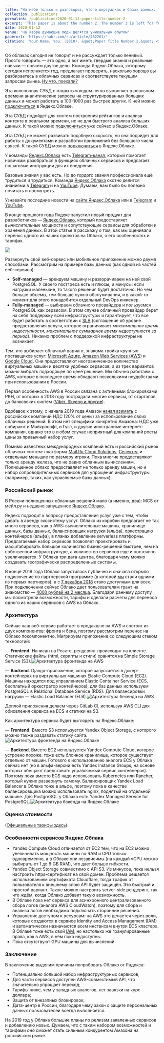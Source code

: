 ```yaml
---
title: "На небе только и разговоров, что о виртуалках и базах данных: тест на знание облачных технологий"
collection: publications
permalink: /publication/2020-01-12-paper-title-number-2
excerpt: 'This paper is about the number 2. The number 3 is left for future work.'
date: 2020-01-12
venue: 'На Хабре ​думающие ​люди ​делятся ​уникальным ​​опытом'
paperurl: 'https://habr.com/ru/article/462261/'
citation: 'Your Name, You. (2010). &quot;Paper Title Number 2.&quot; <i>Journal 1</i>. 1(2).'
---
```

Об облаках сегодня не говорит и не рассуждает только ленивый. Просто говорить — это одно, а вот иметь твердые знания и реальные навыки — совсем другое дело. Команда Яндекс.Облака, которому сегодня исполняется год, предлагает проверить, насколько хорошо вы разбираетесь в облачных сервисах и соответствуете текущим запросам рынка. [Ну что, поехали?](https://habr.com/ru/article/462261/)


Эта колоночная СУБД с открытым кодом легко выполняет в реальном времени аналитические запросы на структурированных больших данных и может работать в 100-1000 раз быстрее других. К ней можно [подключиться](https://u.tmtm.ru/yandexcloud11q) в Яндекс.Облаке.


Эта СУБД подойдет для систем построения рейтингов и анализа контента в реальном времени, но не для быстрого анализа больших данных. К такой можно [подключиться](https://u.tmtm.ru/yandexcloud11q) уже сейчас в Яндекс.Облаке.


Эта СУБД не может развивать подобную скорость, но она подойдет для работы с документами и разработки приложений без большого числа связей. К такой СУБД можно [подключиться](https://u.tmtm.ru/yandexcloud11q) в Яндекс.Облаке.
        

У команды [Яндекс.Облака](https://u.tmtm.ru/yandexcloud) есть [Telеgram-канал](https://u.tmtm.ru/yandexcloudnews), который помогает новичкам разобраться в функциях облачных сервисов и предлагает пошаговые инструкции для их внедрения.

  
Базовые знания у вас есть. Но до гордого звания профессионала ещё трудиться и трудиться. Команда [Яндекс.Облака](https://u.tmtm.ru/yandexcloud) охотно делится знаниями в [Telegram](https://u.tmtm.ru/yandexcloudnews) и на [YouTube](https://u.tmtm.ru/yandexcloudyoutube). Думаем, вам было бы полезно почитать и посмотреть.  

Узнавайте последние новости на [сайте Яндекс.Облака](https://u.tmtm.ru/yandexcloud) или в [Telegram](https://u.tmtm.ru/yandexcloudnews) и [YouTube](https://u.tmtm.ru/yandexcloudyoutube).

В конце прошлого года Яндекс запустил новый продукт для разработчиков — [Яндекс.Облако](https://cloud.yandex.ru/), который предоставляет вычислительные мощности и сопутствующие сервисы для обработки и хранения данных. В этой статье я расскажу о том, как мы оценивали перенос одного из наших проектов на Облако, о его особенностях и тарифах.  

![](https://habrastorage.org/getpro/tmtm/articles/tld/images/6775805/tild3937-6431-4636-a538-643735353336__r3.png) 

Развернуть свой веб-сервис или мобильное приложение можно двумя способами. Рассмотрим на примере базы данных (как одной из частей веб-сервиса):   

* **Self-managed** — арендуем машину и разворачиваем на ней свой PostgreSQL. У своего постгреса есть и плюсы, и минусы: если нагрузки маленькие, то такого решения будет достаточно. Но чем больше объемы, тем больше нужно обслуживания, и в какой-то момент для этого понадобится отдельный DevOps инженер.
* **Fully-managed** — выбираем облачного провайдера и пользуемся PostgreSQL как сервисом. В этом случае облачный провайдер берет на себя поддержку всей инфраструктуры и гарантирует, что все будет работать в соответствии с [SLA](https://en.wikipedia.org/wiki/Service-level_agreement) (соглашение об уровне предоставления услуги, которое ограничивает _максимальное время недоступности, максимальное суммарное время недоступности за период_). Никаких проблем с поддержкой инфраструктуры не возникает.  

Тем, кто выбирает облачный вариант, знакома тройка крупных поставщиков услуг: [Microsoft Azure](https://azure.microsoft.com/), [Amazon Web Services (AWS)](https://aws.amazon.com/) и [Google Cloud](https://cloud.google.com/). Они предоставляют неограниченное количество виртуальных машин и десятки удобных сервисов, а из трех вариантов можно выбрать подходящее по цене решение. Мы обычно работаем с AWS, которые в последнее время обладают несколькими неудобствами при использовании в России.  

Первая особенность AWS в России связана с активными блокировками РКН, от которых в 2018 году пострадали многие сервисы, от стартапов до банковских систем ([Viber, Skyeng и другие](https://vc.ru/flood/36456-hronika-kto-popal-pod-blokirovku-vmeste-s-telegram)).  

Вдобавок к этому, с начала 2019 года Амазон [начал взимать](https://aws.amazon.com/ru/tax-help/russia/) с российских компаний НДС (20% от цены) за использование своих облачных решений. В этом нет специфики конкретно Амазона: НДС уже собирают и Майкрософт, и Гугл, и другие иностранные интернет-компании, однако это в любом случае неприятный для компаний росты цены за привычный набор услуг.  

Помимо известных международных компаний есть и российский рынок облачных систем: платформа [Mail.Ru Cloud Solutions](https://mcs.mail.ru/), [Селектел](https://selectel.ru/) и отдельные меньшие по размеру игроки. Пока многие предоставляют только аренду железа, что не равно облачным вычислениям. Полноценное облако предоставляет не только аренду машин, но и набор сопроводительных сервисов для упрощения инфраструктуры (например, таких, как управляемые базы данных).  

### Российский рынок  

В России полноценных облачных решений мало (а именно, два): MCS от мейл.ру и недавно запущенное [Яндекс.Облако](http://cloud.yandex.ru/).  

Яндекс подходит к вопросу предоставления услуг уже с тем, чтобы давать в аренду экосистему услуг. Облако из коробки предлагает не так много сервисов, как в AWS: вычислительные машины, хранилище данных, базы данных, балансировщик нагрузки (альфа), оркестрацию контейнеров (альфа), в планах добавление serverless платформы. Предлагаемый набор сервисов позволяет проектировать и масштабировать большое количество бизнес-решений быстрее, чем на собственной инфраструктуре, а количество сервисов еще и постоянно увеличивается. У Облака три дата-центра, благодаря чему можно создавать географически распределенные системы.  

В конце 2018 года Облако запустилось публично и сначала открыло подключение по партнерской программе (в которой [мы](https://potehalabs.com/ru) стали одними из первых партнеров), а с [7 декабря 2018](https://habr.com/ru/company/yandex/blog/432042/) стало доступным для всех. При подключении сейчас Облако дает пользователям грант на знакомство — [4000 рублей на 2 месяца](https://cloud.yandex.ru/prices). Благодаря раннему доступу мы посмотрели возможности, тарифы и сделали расчеты для переноса одного из наших сервисов с AWS на Облако.  

### Архитектура  

Сейчас наш веб-сервис работает в продакшне на AWS и состоит из двух компонентов: фронта и бека, поэтому рассмотрим перенос на Облако покомпонентно. Мигрируем приложение со следующим стеком технологий:  

 — **Frontend**. Написан на Реакте, рендеринг происходит на клиенте. Статические файлы (html, скрипты и стили) хранятся на Simple Storage Service (S3).![Архитектура фронтенда на AWS](https://habrastorage.org/webt/0f/or/gq/0forgqeox8rhmdvmyto_vz-krw4.jpeg)  

 — **Backend**. Django-приложение, которое запускается в докер-контейнерах на виртуальных машинах Elastic Compute Cloud (EC2). Машины находятся под управлением Elastic Container Service (ECS, бесплатный оркестратор контейнеров), для баз данных используем PostgreSQL в Relational Database Service (RDS). Для балансировки нагрузки — Elastic Load Balancer (ELB).![Архитектура бекенда на AWS](https://habrastorage.org/webt/61/cm/a0/61cma02fgqcbpa1w1b94xdxerky.jpeg)  

Деплой приложения делаем через GitLab CI, используя AWS CLI для обновления сервиса на ECS и статики на S3.  

Как архитектура сервиса будет выглядеть на Яндекс.Облаке:  

 — **Frontend**. Вместо S3 используется Yandex Object Storage, с которого можно также раздавать статику сайта.![Архитектура фронтенда на Яндекс.Облаке](https://habrastorage.org/webt/rg/rx/hg/rgrxhgth9iwtiucnq_8jr5cwr08.jpeg)  

 — **Backend**. Вместо EC2 используется Yandex Compute Cloud, которое устроено похоже: тоже есть блочное хранилище, которое существует отдельно от машин. Готового к использованию аналога ECS у Облака сейчас нет (но в альфа-версии есть Yandex Instance Groups, на основе которых обещают представить управляемый сервис контейнеров). Поэтому пока вместо ECS надо использовать Kubernetes или Rancher, который нужно развернуть самому. Балансировщик Yandex Load Balancer в Облаке тоже в альфе, поэтому пока в качестве балансировщика можно использовать nginx, поднятый на отдельной машине. Для PostgreSQL у Облака есть Yandex Managed Service for PostgreSQL.![Архитектура бэкенда на Яндекс.Облаке](https://habrastorage.org/webt/ji/sg/h-/jisgh-eaukttdx3nrpggc7yahhw.jpeg)  

### Оценка стоимости  

([Oфициальные тарифы здесь](https://cloud.yandex.ru/prices)).

### Особенности сервисов Яндекс.Облака  

* Yandex Compute Cloud отличается от EC2 тем, что на EC2 можно увеличивать мощность машины по RAM и CPU только одновременно, а в Облаке они независимы (на каждый vCPU можно выбирать от 1 до 8 GB RAM), что дает больше гибкости.
* Yandex Object Storage совместимо с API S3. Из минусов, пока нельзя настроить https-сертификат на свой домен. Проблема решается использованием сертификата Cloudflare, тогда трафик от пользователя к внешнему слою API будет защищён. Это быстрый и простой вариант. Также можно настроить server-side рендеринг, так что ждём, когда Облако добавит такую возможность.
* В Облаке пока нет сервиса для асинхронного централизованного сбора логов (аналога AWS CloudWatch), поэтому для сбора и анализа логов необходимо подключать сторонние решения.
* Управление доступом к ресурсам: на AWS это делается через роли, которые создаются в сервисе Identity and Access Management (IAM) и автоматически назначаются всем инстансам внутри ECS кластера. В Облаке тоже есть свой [IAM](https://cloud.yandex.ru/services/iam), но настолько же гранулированные права, как в AWS, в нём пока недоступны.
* Пока отсутствуют GPU машины для вычислений.  

### Заключение  

В заключение выделим причины попробовать Облако от Яндекса:   

* Потенциально большой набор инфраструктурных сервисов;
* Для части сервисов доступен AWS-совместимый API, что значительно упрощает переход;
* Тарифы ниже, чем у западных аналогов, нет завязки на курс доллара;
* Защита от внезапных блокировок;
* Дата-центр в России, благодаря чему закон о защите персональных данных пользователей всегда выполняется.  

На 2019 год у Облака большие планы по релизам заявленных сервисов и добавлению новых. Думаем, что с таким набором возможностей и тарифами оно сможет стать сильным конкурентом Амазона на российском рынке.
